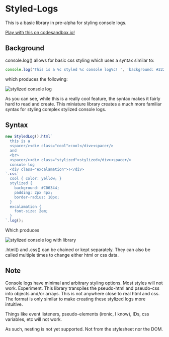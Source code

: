 # Styled-Logs

This is a basic library in pre-alpha for styling console logs.

[Play with this on codesandbox.io!](https://codesandbox.io/s/styledconsolelogs-pc4lv)

## Background
console.log() allows for basic css styling which uses a syntax similar to:
```javascript
console.log('This is a %c styled %c console log%c! ', 'background: #222; color: white; padding: 0 2px;', '', 'font-size: 2em');
```
which produces the following:

![stylized console log](https://i.imgur.com/6zSYwpC.png)

As you can see, while this is a really cool feature, the syntax makes it fairly hard to read and create.
This miniature library creates a much more familiar syntax for styling complex stylized console logs.

## Syntax
```javascript
new StyledLog().html`
  this is a 
  <spacer/><div class="cool">cool</div><spacer/>
  and
  <br>
  <spacer/><div class="stylized">stylized</div><spacer/>
  console log
  <div class="excalamation">!</div>
`.css`
  cool { color: yellow; }
  stylized { 
    background: #C06344;
    padding: 2px 4px;
    border-radius: 10px;
  }
  excalamation {
    font-size: 2em;
  }
`.log();
```
Which produces

![stylized console log with library](https://i.imgur.com/QddBUM1.png)

.html() and .css() can be chained or kept separately. They can also be called multiple times to change either html or css data.

## Note
Console logs have minimal and arbitrary styling options. Most styles will not work. Experiment.
This library transpiles the pseudo-html and pseudo-css into objects and/or arrays. This is not anywhere close to real html and css. 
The format is only similar to make creating these stylized logs more intuitive. 

Things like event listeners, pseudo-elements (ironic, I know), IDs, css variables, etc will not work.

As such, nesting is not yet supported. Not from the stylesheet nor the DOM.
